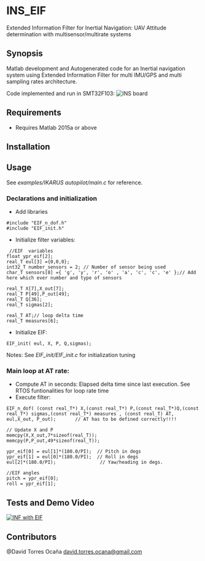 # INS_EIF
Extended Information Filter for Inertial Navigation: UAV Attitude determination with multisensor/multirate systems

## Synopsis
Matlab development and Autogenerated code for an Inertial navigation system using Extended Information Filter for multi IMU/GPS and multi sampling rates architecture.

Code implemented and run in SMT32F103:
![INS board](https://www.dropbox.com/s/jhk8tsh2fz1jgm9/IMG-20141201-WA0001.jpg)

## Requirements

* Requires Matlab 2015a or above


## Installation

## Usage
See *examples/IKARUS autopilot/main.c* for reference.
### Declarations and initialization 
* Add libraries
```
#include "EIF_n_dof.h"
#include "EIF_init.h" 
```
* Initialize filter variables:
```
 //EIF  variables
float ypr_eif[2];	
real_T eul[3] ={0,0,0};
int32_T number_sensors = 2; // Number of sensor being used
char_T sensors[8] ={ 'g', 'y', 'r', 'o' , 'a', 'c', 'c', 'e' };// Add here which ever number and type of sensors

real_T X[7],X_out[7];
real_T P[49],P_out[49];
real_T Q[36];
real_T sigmas[2];

real_T AT;// loop delta time
real_T measures[6];
 ```
 * Initialize EIF:
 ```
 EIF_init( eul, X, P, Q,sigmas);
 ```
 Notes: See *EIF_init/EIF_init.c* for initialization tuning
 ### Main loop at AT rate:
 * Compute AT in seconds: Elapsed delta time since last execution. See RTOS funtionalities for loop rate time
 * Execute filter:
 ```
EIF_n_dof( (const real_T*) X,(const real_T*) P,(const real_T*)Q,(const real_T*) sigmas,(const real_T*) measures , (const real_T) AT,  eul,X_out, P_out);	   // AT has to be defined correctly!!!!

// Update X and P
memcpy(X,X_out,7*sizeof(real_T));
memcpy(P,P_out,49*sizeof(real_T));	
  
ypr_eif[0] = eul[1]*(180.0/PI);	 // Pitch in degs
ypr_eif[1] = eul[0]*(180.0/PI);	 // Roll in degs
eul[2]*(180.0/PI);                // Yaw/heading in degs.

//EIF angles
pitch = ypr_eif[0];
roll = ypr_eif[1];
 ```

## Tests and Demo Video
[![INF with EIF](https://user-images.githubusercontent.com/10338030/29743693-c57caff2-8a8e-11e7-8b1c-0b19fa42d64c.png)](https://www.dropbox.com/s/rxmxjgcjtwu1rox/MOV_1099.mp4?dl=0)

## Contributors

@David Torres Ocaña
    david.torres.ocana@gmail.com
